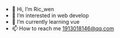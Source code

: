 - 👋 Hi, I’m Ric_wen
- 👀 I’m interested in web develop
- 🌱 I’m currently learning vue
- 📫 How to reach me 1913018146@qq.com

<!---
Wenjiahui191/Wenjiahui191 is a ✨ special ✨ repository because its `README.md` (this file) appears on your GitHub profile.
You can click the Preview link to take a look at your changes.
--->
